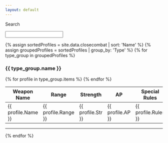 ```yaml
---
layout: default
---
```


<label for="searchbox">Search</label>
<!--<input type="search" oninput="setTimeout(function(){liveSearch();},500);" id="searchbox" >-->
<input type="search" id="searchbox" >

{% assign sortedProfiles = site.data.closecombat | sort: 'Name' %}
{% assign groupedProfiles = sortedProfiles | group_by: 'Type' %}
{% for type_group in groupedProfiles %}
<div class="card">
    <h3>{{ type_group.name }}</h3>
    <table style="width:100%">
        <thead>
            <tr class="header">
                <th>Weapon Name</th>
                <th>Range</th>
                <th>Strength</th>
                <th>AP</th>
                <th>Special Rules</th>
            </tr>
        </thead>
        <tbody>
        {% for profile in type_group.items %}
            <tr>
                <td>{{ profile.Name }}</td>
                <td class="stat">{{ profile.Range }}</td>
                <td class="stat">{{ profile.Str }}</td>
                <td class= "stat">{{ profile.AP }}</td>
                <td>{{ profile.Rules }}</td>
            </tr>
        {% endfor %}
        </tbody>
    </table>
    <hr>
</div>
{% endfor %}
